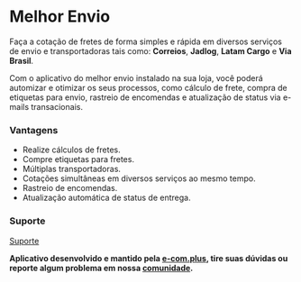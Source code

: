 # Melhor Envio

Faça a cotação de fretes de forma simples e rápida em diversos serviços de envio e transportadoras tais como: **Correios**, **Jadlog**, **Latam Cargo** e **Via Brasil**.

Com o aplicativo do melhor envio instalado na sua loja, você poderá automizar e otimizar os seus processos, como cálculo de frete, compra de etiquetas para envio, rastreio de encomendas e atualização de status via e-mails transacionais.

### Vantagens
- Realize cálculos de fretes.
- Compre etiquetas para fretes.
- Múltiplas transportadoras.
- Cotações simultâneas em diversos serviços ao mesmo tempo.
- Rastreio de encomendas.
- Atualização automática de status de entrega.

### Suporte
[Suporte](https://github.com/ecomclub/app-melhor-envio/issues)

**Aplicativo desenvolvido e mantido pela [e-com.plus](https://e-com.plus), tire suas dúvidas ou reporte algum problema em nossa [comunidade](https://community.e-com.plus/).**